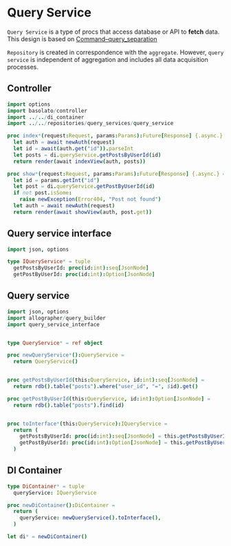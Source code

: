 Query Service
===

`Query Service` is a type of procs that access database or API to **fetch** data.  
This design is based on [Command–query_separation](https://en.wikipedia.org/wiki/Command–query_separation)

`Repository` is created in correspondence with the `aggregate`. However, `query service` is independent of aggregation and includes all data acquisition processes.

## Controller
```nim
import options
import basolato/controller
import ../../di_container
import ../../repositories/query_services/query_service

proc index*(request:Request, params:Params):Future[Response] {.async.} =
  let auth = await newAuth(request)
  let id = await(auth.get("id")).parseInt
  let posts = di.queryService.getPostsByUserId(id)
  return render(await indexView(auth, posts))

proc show*(request:Request, params:Params):Future[Response] {.async.} =
  let id = params.getInt("id")
  let post = di.queryService.getPostByUserId(id)
  if not post.isSome:
    raise newException(Error404, "Post not found")
  let auth = await newAuth(request)
  return render(await showView(auth, post.get))
```

## Query service interface
```nim
import json, options

type IQueryService* = tuple
  getPostsByUserId: proc(id:int):seq[JsonNode]
  getPostByUserId: proc(id:int):Option[JsonNode]
```

## Query service
```nim
import json, options
import allographer/query_builder
import query_service_interface


type QueryService* = ref object

proc newQueryService*():QueryService =
  return QueryService()


proc getPostsByUserId(this:QueryService, id:int):seq[JsonNode] =
  return rdb().table("posts").where("user_id", "=", $id).get()

proc getPostByUserId(this:QueryService, id:int):Option[JsonNode] =
  return rdb().table("posts").find(id)


proc toInterface*(this:QueryService):IQueryService =
  return (
    getPostsByUserId: proc(id:int):seq[JsonNode] = this.getPostsByUserId(id),
    getPostByUserId: proc(id:int):Option[JsonNode] = this.getPostByUserId(id)
  )
```

## DI Container
```nim
type DiContainer* = tuple
  queryService: IQueryService

proc newDiContainer():DiContainer =
  return (
    queryService: newQueryService().toInterface(),
  )

let di* = newDiContainer()
```
